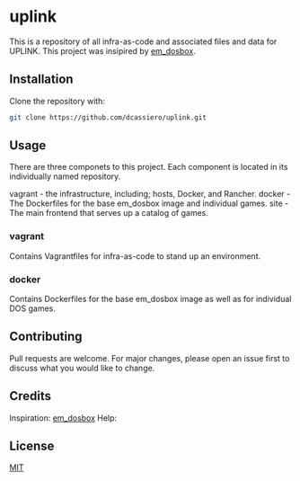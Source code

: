 # uplink
This is a repository of all infra-as-code and associated files and data for UPLINK. This project was insipired by [em_dosbox](https://github.com/dreamlayers/em-dosbox).

## Installation

Clone the repository with:

```bash
git clone https://github.com/dcassiero/uplink.git
```

## Usage
There are three componets to this project. Each component is located in its individually named repository.

vagrant - the infrastructure, including; hosts, Docker, and Rancher.
docker - The Dockerfiles for the base em_dosbox image and individual games.
site - The main frontend that serves up a catalog of games.


### vagrant
Contains Vagrantfiles for infra-as-code to stand up an environment.

### docker
Contains Dockerfiles for the base em_dosbox image as well as for individual DOS games.


## Contributing
Pull requests are welcome. For major changes, please open an issue first to discuss what you would like to change.

## Credits
Inspiration: [em_dosbox](https://github.com/dreamlayers/em-dosbox)
Help: 

## License
[MIT](https://choosealicense.com/licenses/mit/)